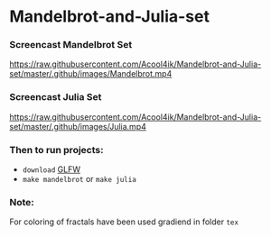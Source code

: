 # Mandelbrot-and-Julia-set
### Screencast Mandelbrot Set


https://raw.githubusercontent.com/Acool4ik/Mandelbrot-and-Julia-set/master/.github/images/Mandelbrot.mp4

### Screencast Julia Set


https://raw.githubusercontent.com/Acool4ik/Mandelbrot-and-Julia-set/master/.github/images/Julia.mp4

### Then to run projects:
- `download` [GLFW]
- `make mandelbrot` or `make julia`
### Note:
For coloring of fractals have been used gradiend in folder `tex`

   [GLFW]: <https://www.glfw.org/download.html>
   [GLAD]: <https://glad.dav1d.de/>
